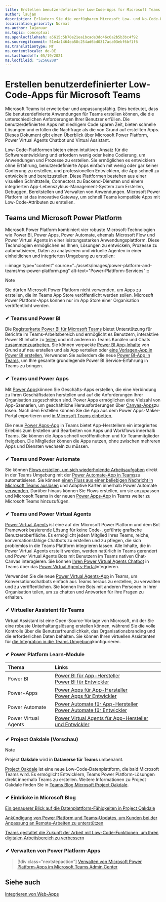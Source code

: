 ```yaml
---
title: Erstellen benutzerdefinierter Low-Code-Apps für Microsoft Teams
author: laujan
description: Erläutern Sie die verfügbaren Microsoft Low- und No-Code-Lösungen für Teams
localization_priority: Normal
ms.author: lajanuar
ms.topic: conceptual
ms.openlocfilehash: a5615c5b70e21ea1bcade3dc46c6a2b5b3bc4f92
ms.sourcegitcommit: 51e4a1464ea58c254ad6bd0317aca03ebf6bf1f6
ms.translationtype: MT
ms.contentlocale: de-DE
ms.lasthandoff: 05/19/2021
ms.locfileid: "52566208"
---
```

# <a name="create-low-code-custom-apps-for-microsoft-teams"></a>Erstellen benutzerdefinierter Low-Code-Apps für Microsoft Teams

Microsoft Teams ist erweiterbar und anpassungsfähig. Dies bedeutet, dass Sie benutzerdefinierte Anwendungen für Teams erstellen können, die die unterschiedlichen Anforderungen Ihrer Benutzer erfüllen. Die benutzerdefinierten Apps mit niedrigem Code sparen Zeit, bieten schnelle Lösungen und erfüllen die Nachfrage als die von Grund auf erstellten Apps. Dieses Dokument gibt einen Überblick über Microsoft Power Platform, Power Virtual Agents Chatbot und Virtual Assistant.

Low-Code-Plattformen bieten einen intuitiven Ansatz für die Softwareentwicklung und erfordern wenig oder keine Codierung, um Anwendungen und Prozesse zu erstellen. Sie ermöglichen es entwicklern ohne Erfahrung, benutzerdefinierte Apps einfach mit wenig oder gar keiner Codierung zu erstellen, und professionellen Entwicklern, die App schnell zu entwickeln und bereitzustellen. Diese Plattformen bestehen aus einer visuellen Schnittstelle, Connectors zu Backend-Diensten und einem integrierten App-Lebenszyklus-Management-System zum Erstellen, Debuggen, Bereitstellen und Verwalten von Anwendungen. Microsoft Power Platform ist das innovative Gateway, um schnell Teams kompatible Apps mit Low-Code-Attributen zu erstellen.

## <a name="teams-and-microsoft-power-platform"></a>Teams und Microsoft Power Platform

Microsoft Power Platform kombiniert vier robuste Microsoft-Technologien wie Power BI, Power Apps, Power Automate, ehemals Microsoft Flow und Power Virtual Agents in einer leistungsstarken Anwendungsplattform. Diese Technologien ermöglichen es Ihnen, Lösungen zu entwickeln, Prozesse zu automatisieren, Daten zu analysieren und virtuelle Agenten in einer einheitlichen und integrierten Umgebung zu erstellen:

:::image type="content" source="../assets/images/power-platform-and-teams/ms-power-platform.png" alt-text="Power-Plattform-Services":::

> [!NOTE]
> Sie dürfen Microsoft Power Platform nicht verwenden, um Apps zu erstellen, die im Teams App Store veröffentlicht werden sollen. Microsoft Power Platform-Apps können nur im App Store einer Organisation veröffentlicht werden.

### <a name="-teams-and-power-bi"></a>✔ Teams und Power BI

Die [Registerkarte Power BI für Microsoft Teams](https://powerbi.microsoft.com/blog/announcing-new-power-bi-tab-for-microsoft-teams/) bietet Unterstützung für Berichte im Teams-Arbeitsbereich und ermöglicht es Benutzern, interaktive Power BI Inhalte zu [teilen](/power-bi/collaborate-share/service-embed-report-microsoft-teams) und mit anderen in Teams Kanälen und Chats [zusammenzuarbeiten.](/power-bi/collaborate-share/service-collaborate-microsoft-teams) Sie können verpackte [Power BI App-Inhalte](/power-bi/collaborate-share/service-create-distribute-apps) von Grund auf neu erstellen und als App verteilen oder [eine Vorlagen-App in Power BI erstellen.](/connect-data/service-template-apps-create) Verwenden Sie außerdem die neue [Power BI-App in Teams,](https://go.microsoft.com/fwlink/?linkid=2143643) um Ihre gesamte grundlegende Power BI Service-Erfahrung in Teams zu bringen.

### <a name="-teams-and-power-apps"></a>✔ Teams und Power Apps

Mit [Power Apps](/powerapps/powerapps-overview)können Sie Geschäfts-Apps erstellen, die eine Verbindung zu Ihren Geschäftsdaten herstellen und auf die Anforderungen Ihrer Organisation zugeschnitten sind.  Power Apps ermöglichen eine Vielzahl von App-Szenarien, um geschäftliche Herausforderungen über [Canvas-Apps](/powerapps/maker/#canvas-apps)zu lösen. Nach dem Erstellen können Sie die App aus dem Power Apps-Maker-Portal exportieren und [in Microsoft Teams einbetten.](/power-platform/admin/embed-app-teams)

Die neue [Power Apps-App](https://go.microsoft.com/fwlink/?linkid=2143374) in Teams bietet App-Herstellern ein integriertes Erlebnis zum Erstellen und Bearbeiten von Apps und Workflows innerhalb Teams. Sie können die Apps schnell veröffentlichen und für Teammitglieder freigeben. Die Mitglieder können die Apps nutzen, ohne zwischen mehreren Apps und Diensten wechseln zu müssen.

### <a name="-teams-and-power-automate"></a>✔ Teams und Power Automate

Sie können [Flows erstellen, um sich wiederholende Arbeitsaufgaben](https://flow.microsoft.com/connectors/shared_teams/microsoft-teams/) direkt in der Teams Umgebung mit der [Power Automate-App in Teams](/power-automate/flows-teams)zu automatisieren. Sie können [einen Fluss aus einer beliebigen Nachricht in Microsoft Teams auslösen](/power-automate/trigger-flow-teams-message) und Adaptive Karten innerhalb Power Automate [verwenden.](/power-automate/create-adaptive-cards) Darüber hinaus können Sie Flows erstellen, um sie anzupassen und Microsoft Teams in der neuen [Power Apps-App](https://go.microsoft.com/fwlink/?linkid=2143539) in Teams weiter zu Microsoft Teams hinzuzufügen.

### <a name="-teams-and-power-virtual-agents"></a>✔ Teams und Power Virtual Agents

[Power Virtual Agents](/power-virtual-agents/fundamentals-what-is-power-virtual-agents) ist eine auf der Microsoft Power Platform und dem Bot Framework basierende Lösung für keine Code-, geführte grafische Benutzeroberfläche. Es ermöglicht jedem Mitglied Ihres Teams, reiche, konversationsfähige Chatbots zu erstellen und zu pflegen, die sich problemlos in die Teams Plattform integrieren lassen. Alle Inhalte, die in Power Virtual Agents erstellt werden, werden natürlich in Teams gerendert und Power Virtual Agents Bots mit Benutzern im Teams nativen Chat-Canvas interagieren. Sie können [Ihren Power Virtual Agents Chatbot](/power-virtual-agents/publication-add-bot-to-microsoft-teams) in Teams über das [Power Virtual Agents-Portal](https://powervirtualagents.microsoft.com)integrieren.

Verwenden Sie die neue [Power Virtual Agents-App](https://aka.ms/pva-teams-docs) in Teams, um Konversationschatbots einfach aus Teams heraus zu erstellen, zu verwalten und zu veröffentlichen. Sie können Ihre Bots mit anderen Personen in Ihrer Organisation teilen, um zu chatten und Antworten für ihre Fragen zu erhalten.

### <a name="-virtual-assistant-for-teams"></a>✔ Virtueller Assistent für Teams

Virtual Assistant ist eine Open-Source-Vorlage von Microsoft, mit der Sie eine robuste Unterhaltungslösung erstellen können, während Sie die volle Kontrolle über die Benutzerfreundlichkeit, das Organisationsbranding und die erforderlichen Daten behalten. Sie können Ihren virtuellen Assistenten für [die Integration in die Teams Umgebung](https://microsoft.github.io/botframework-solutions/clients-and-channels/tutorials/enable-teams/1-intro)konfigurieren. 

### <a name="-power-platform-learn-modules"></a>✔ Power Platform Learn-Module

|  Thema  |  Links  |
|:---------|:----------------------|
|Power BI|[Power BI für App-Hersteller](/learn/browse/?expanded=power-platform&products=power-bi&roles=maker)</br>[Power BI für Entwickler](/learn/browse/?expanded=power-platform&products=power-bi&roles=developer)|
|Power-Apps|[Power Apps für App-Hersteller](/learn/browse/?products=power-apps&roles=maker)</br>[Power Apps für Entwickler](/learn/browse/?products=power-apps)|
|Power Automate|[Power Automate für App-Hersteller](/learn/browse/?expanded=power-platform&products=power-automate&roles=maker)</br>[Power Automate für Entwickler](/learn/browse/?expanded=power-platform&products=power-automate&roles=developer)|
|Power Virtual Agents|[Power Virtual Agents für App-Hersteller und Entwickler](/learn/browse/?products=power-virtual-agents&expanded=power-platform&roles=maker)|

### <a name="-project-oakdale-preview"></a>✔ Project Oakdale (Vorschau)

> [!NOTE]
> Project **Oakdale** wird in **Dataverse für Teams** umbenannt.

[Project Oakdale](https://techcommunity.microsoft.com/t5/microsoft-teams-blog/teams-is-shaping-the-future-of-work-with-low-code-features-to/ba-p/1507180
) ist eine neue Low-Code-Datenplattform, die bald Microsoft Teams wird. Es ermöglicht Entwicklern, Teams Power Platform-Lösungen direkt innerhalb Teams zu erstellen. Weitere Informationen zu Project Oakdale finden Sie in [Teams Blog Microsoft Project Oakdale](https://powerapps.microsoft.com/blog/introducing-project-oakdale-a-new-low-code-data-platform-for-microsoft-teams).

### <a name="-microsoft-blog-insights"></a>✔ Einblicke in Microsoft Blog

[Ein genauerer Blick auf die Datenplattform-Fähigkeiten in Project Oakdale](https://powerapps.microsoft.com/blog/a-closer-look-at-data-platform-capabilities-in-project-oakdale/)

[Ankündigung von Power Platform und Teams-Updates, um Kunden bei der Anpassung an Remote-Arbeiten zu unterstützen](https://cloudblogs.microsoft.com/powerplatform/2020/05/19/announcing-power-platform-and-teams-updates-to-help-customers-adapt-to-remote-work/)

[Teams gestaltet die Zukunft der Arbeit mit Low-Code-Funktionen, um Ihren digitalen Arbeitsbereich zu verbessern](https://techcommunity.microsoft.com/t5/microsoft-teams-blog/teams-is-shaping-the-future-of-work-with-low-code-features-to/ba-p/1507180)

### <a name="-managing-power-platform-apps"></a>✔ Verwalten von Power Platform-Apps

> [!div class="nextstepaction"]
> [Verwalten von Microsoft Power Platform-Apps im Microsoft Teams Admin Center](/microsoftteams/manage-power-platform-apps)

## <a name="see-also"></a>Siehe auch

[Integrieren von Web-Apps](~/samples/integrate-web-apps-overview.md)